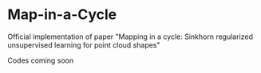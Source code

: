 # Map-in-a-Cycle
Official implementation of paper "Mapping in a cycle: Sinkhorn regularized unsupervised learning for point cloud shapes"

Codes coming soon
